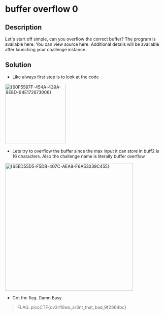 # buffer overflow 0
## Description
Let's start off simple, can you overflow the correct buffer? The program is available here. You can view source here.
Additional details will be available after launching your challenge instance.

## Solution
- Like always first step is to look at the code
<img width="196" alt="{60F5597F-454A-439A-9E8D-94E172673006}" src="https://github.com/user-attachments/assets/230303ee-b266-4df7-8170-7bcd585c9864">

- Lets try to overflow the buffer since the max input it can store in buff2 is 16 characters. Also the challenge name is literally buffer overflow
<img width="415" alt="{65ED55D5-F5DB-407C-AEA8-F6A53339C455}" src="https://github.com/user-attachments/assets/98249918-91c0-4f8e-a2d1-ac0dc7c94f0a">

- Got the flag. Damn Easy
> FLAG: picoCTF{ov3rfl0ws_ar3nt_that_bad_9f2364bc}
 
